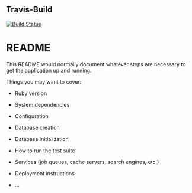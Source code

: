 ## Travis-Build
[![Build Status](https://travis-ci.com/Al-Fro/task_manager.svg?branch=feature%2Ftravis)](https://travis-ci.com/Al-Fro/task_manager)

# README

This README would normally document whatever steps are necessary to get the
application up and running.

Things you may want to cover:

* Ruby version

* System dependencies

* Configuration

* Database creation

* Database initialization

* How to run the test suite

* Services (job queues, cache servers, search engines, etc.)

* Deployment instructions

* ...
